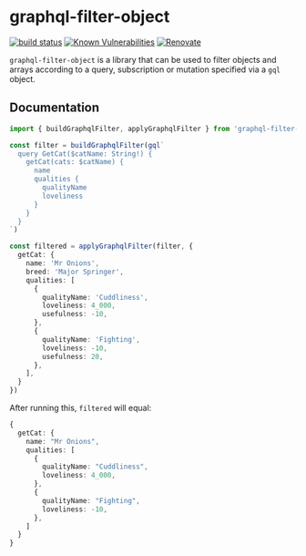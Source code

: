 # graphql-filter-object

[![build status](https://circleci.com/gh/insidewhy/graphql-filter-object.png?style=shield)](https://circleci.com/gh/insidewhy/graphql-filter-object)
[![Known Vulnerabilities](https://snyk.io/test/github/insidewhy/graphql-filter-object/badge.svg)](https://snyk.io/test/github/insidewhy/graphql-filter-object)
[![Renovate](https://img.shields.io/badge/renovate-enabled-brightgreen.svg)](https://renovatebot.com)

`graphql-filter-object` is a library that can be used to filter objects and arrays according to a query, subscription or mutation specified via a `gql` object.

## Documentation

```typescript
import { buildGraphqlFilter, applyGraphqlFilter } from 'graphql-filter-object'

const filter = buildGraphqlFilter(gql`
  query GetCat($catName: String!) {
    getCat(cats: $catName) {
      name
      qualities {
        qualityName
        loveliness
      }
    }
  }
`)

const filtered = applyGraphqlFilter(filter, {
  getCat: {
    name: 'Mr Onions',
    breed: 'Major Springer',
    qualities: [
      {
        qualityName: 'Cuddliness',
        loveliness: 4_000,
        usefulness: -10,
      },
      {
        qualityName: 'Fighting',
        loveliness: -10,
        usefulness: 20,
      },
    ],
  }
})
```

After running this, `filtered` will equal:

```typescript
{
  getCat: {
    name: "Mr Onions",
    qualities: [
      {
        qualityName: "Cuddliness",
        loveliness: 4_000,
      },
      {
        qualityName: "Fighting",
        loveliness: -10,
      },
    ]
  }
}
```

